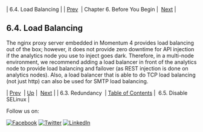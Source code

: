 | 6.4. Load Balancing |
| [Prev](byb.redundancy.php)  | Chapter 6. Before You Begin |  [Next](byb.disable_selinux.php) |

## 6.4. Load Balancing

The nginx proxy server embedded in Momentum 4 provides load balancing out of the box; however, it does not provide zero downtime for API injection if the analytics node you use to inject goes dark. Therefore, in a multi-node environment, we recommend adding a load balancer in front of the analytics node to provide load balancing and failover (as REST injection is done on analytics nodes). Also, a load balancer that is able to do TCP load balancing (not just http) can also be used for SMTP load balancing.

| [Prev](byb.redundancy.php)  | [Up](before_you_begin.php) |  [Next](byb.disable_selinux.php) |
| 6.3. Redundancy  | [Table of Contents](index.php) |  6.5. Disable SELinux |

Follow us on:

[![Facebook](https://support.messagesystems.com/images/icon-facebook.png)](http://www.facebook.com/messagesystems) [![Twitter](https://support.messagesystems.com/images/icon-twitter.png)](http://twitter.com/#!/MessageSystems) [![LinkedIn](https://support.messagesystems.com/images/icon-linkedin.png)](http://www.linkedin.com/company/message-systems)